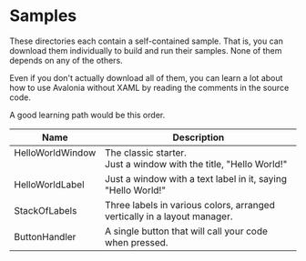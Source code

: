 # Samples

These directories each contain a self-contained sample. That is, you can download
them individually to build and run their samples. None of them depends on any of
the others.

Even if you don't actually download all of them, you can learn a lot about how to
use Avalonia without XAML by reading the comments in the source code.

A good learning path would be this order.

| Name                       | Description                                                              |
|----------------------------|--------------------------------------------------------------------------|
| HelloWorldWindow<br>&nbsp; | The classic starter.<br>Just a window with the title, "Hello World!"     |
| HelloWorldLabel            | Just a window with a text label in it, saying "Hello World!"             |
| StackOfLabels              | Three labels in various colors, arranged vertically in a layout manager. |
| ButtonHandler              | A single button that will call your code when pressed.                   |
